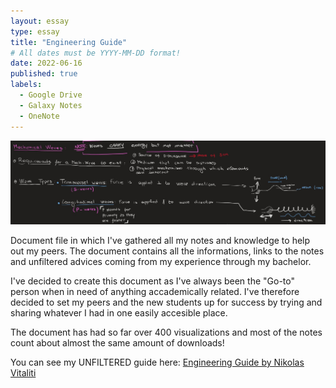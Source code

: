 ```yaml
---
layout: essay
type: essay
title: "Engineering Guide"
# All dates must be YYYY-MM-DD format!
date: 2022-06-16
published: true
labels:
  - Google Drive
  - Galaxy Notes
  - OneNote
---
```


<img class="img-fluid" src="../img/Eng_Guide/Eng_Guide_Header.jpg">

Document file in which I've gathered all my notes and knowledge to help out my peers. The document contains all the informations, links to the notes and unfiltered advices coming from my experience through my bachelor.

I've decided to create this document as I've always been the "Go-to" person when in need of anything accademically related. I've therefore decided to set my peers and the new students up for success by trying and sharing whatever I had in one easily accesible place. 

The document has had so far over 400 visualizations and most of the notes count about almost the same amount of downloads!

You can see my UNFILTERED guide here: <a href="/src/Thesis/Eng-Guide.pdf"><i class="large github icon "></i>Engineering Guide by Nikolas Vitaliti</a>